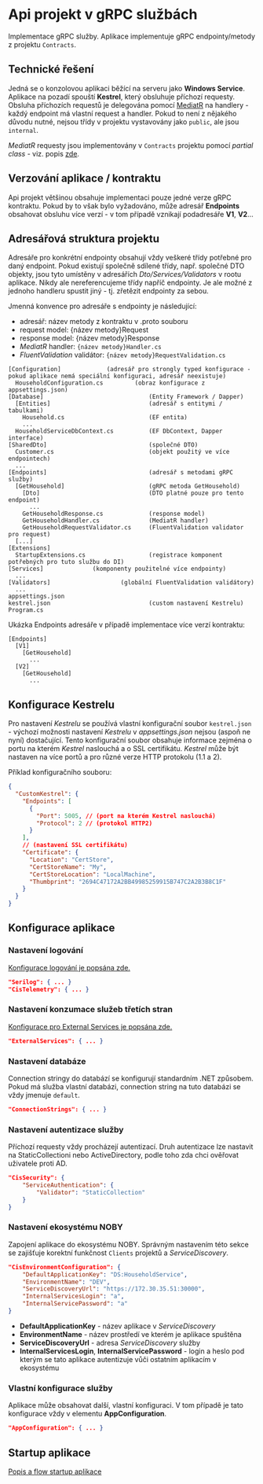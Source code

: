 ﻿# Api projekt v gRPC službách
Implementace gRPC služby. Aplikace implementuje gRPC endpointy/metody z projektu `Contracts`.

## Technické řešení
Jedná se o konzolovou aplikaci běžící na serveru jako **Windows Service**. 
Aplikace na pozadí spouští **Kestrel**, který obsluhuje příchozí requesty.
Obsluha příchozích requestů je delegována pomocí [MediatR](https://github.com/jbogard/MediatR) na handlery - každý endpoint má vlastní request a handler.
Pokud to není z nějakého důvodu nutné, nejsou třídy v projektu vystavovány jako `public`, ale jsou `internal`.

*MediatR* requesty jsou implementovány v `Contracts` projektu pomocí *partial class* - viz. popis [zde](grpc-services-clients.md).

## Verzování aplikace / kontraktu
Api projekt většinou obsahuje implementaci pouze jedné verze gRPC kontraktu. 
Pokud by to však bylo vyžadováno, může adresář **Endpoints** obsahovat obsluhu více verzí - v tom případě vznikají podadresáře **V1**, **V2**...

## Adresářová struktura projektu
Adresáře pro konkrétní endpointy obsahují vždy veškeré třídy potřebné pro daný endpoint.
Pokud existují společně sdílené třídy, např. společné DTO objekty, jsou tyto umístěny v adresářích *Dto/Services/Validators* v rootu aplikace.
Nikdy ale nereferencujeme třídy napříč endpointy. Je ale možné z jednoho handleru spustit jiný - tj. zřetězit endpointy za sebou.

Jmenná konvence pro adresáře s endpointy je následující:
- adresář: název metody z kontraktu v .proto souboru
- request model: {název metody}Request
- response model: {název metody}Response
- *MediatR* handler: `{název metody}Handler.cs`
- *FluentValidation* validátor: `{název metody}RequestValidation.cs`

```
[Configuration]				(adresář pro strongly typed konfigurace - pokud aplikace nemá speciální konfiguraci, adresář neexistuje)
  HouseholdConfiguration.cs     	(obraz konfigurace z appsettings.json)
[Database]                              (Entity Framework / Dapper)
  [Entities]                            (adresář s entitymi / tabulkami)
    Household.cs                        (EF entita)
    ...
  HouseholdServiceDbContext.cs          (EF DbContext, Dapper interface)
[SharedDto]                             (společné DTO)
  Customer.cs                           (objekt použitý ve více endpointech)
  ...
[Endpoints]                             (adresář s metodami gRPC služby)
  [GetHousehold]                        (gRPC metoda GetHousehold)
    [Dto]                               (DTO platné pouze pro tento endpoint)
      ...
    GetHouseholdResponse.cs             (response model)
    GetHouseholdHandler.cs              (MediatR handler)
    GetHouseholdRequestValidator.cs     (FluentValidation validator pro request)
  [...]
[Extensions]
  StartupExtensions.cs	                (registrace komponent potřebných pro tuto službu do DI)
[Services]				(komponenty použitelné více endpointy)
  ...
[Validators]			        (globální FluentValidation validátory)
  ...
appsettings.json
kestrel.json                            (custom nastavení Kestrelu)
Program.cs
```

Ukázka Endpoints adresáře v případě implementace více verzí kontraktu:
```
[Endpoints]
  [V1]
    [GetHousehold]
      ...
  [V2]
    [GetHousehold]
      ...
```

## Konfigurace Kestrelu
Pro nastavení *Kestrelu* se používá vlastní konfigurační soubor `kestrel.json` - výchozí možnosti nastavení *Kestrelu* v *appsettings.json* nejsou (aspoň ne nyní) dostačující.
Tento konfigurační soubor obsahuje informace zejména o portu na kterém *Kestrel* naslouchá a o SSL certifikátu.
*Kestrel* může být nastaven na více portů a pro různé verze HTTP protokolu (1.1 a 2).

Příklad konfiguračního souboru:
```json
{
  "CustomKestrel": {
    "Endpoints": [
      {
        "Port": 5005, // (port na kterém Kestrel naslouchá)
        "Protocol": 2 // (protokol HTTP2)
      }
    ],
    // (nastavení SSL certifikátu)
    "Certificate": {
      "Location": "CertStore",
      "CertStoreName": "My",
      "CertStoreLocation": "LocalMachine",
      "Thumbprint": "2694C47172A2BB49985259915B747C2A2B3B8C1F"
    }
  }
}
```

## Konfigurace aplikace

### Nastavení logování
[Konfigurace logování je popsána zde.](logging.md)
```json
"Serilog": { ... }
"CisTelemetry": { ... }
```

### Nastavení konzumace služeb třetích stran
[Konfigurace pro External Services je popsána zde.](external-services.md)
```json
"ExternalServices": { ... }
```

### Nastavení databáze
Connection stringy do databází se konfigurují standardním .NET způsobem. 
Pokud má služba vlastní databázi, connection string na tuto databázi se vždy jmenuje `default`.
```json
"ConnectionStrings": { ... }
```

### Nastavení autentizace služby
Příchozí requesty vždy procházejí autentizací. 
Druh autentizace lze nastavit na StaticCollectioni nebo ActiveDirectory, podle toho zda chci ověřovat uživatele proti AD.
```json
"CisSecurity": {
    "ServiceAuthentication": {
        "Validator": "StaticCollection"
    }
}
```

### Nastavení ekosystému NOBY
Zapojení aplikace do ekosystému NOBY. 
Správným nastavením této sekce se zajišťuje korektní funkčnost `Clients` projektů a *ServiceDiscovery*.
```json
"CisEnvironmentConfiguration": {
    "DefaultApplicationKey": "DS:HouseholdService",
    "EnvironmentName": "DEV",
    "ServiceDiscoveryUrl": "https://172.30.35.51:30000",
    "InternalServicesLogin": "a",
    "InternalServicePassword": "a"
}
```
- **DefaultApplicationKey** - název aplikace v *ServiceDiscovery*
- **EnvironmentName** - název prostředí ve kterém je aplikace spuštěna
- **ServiceDiscoveryUrl** - adresa *ServiceDiscovery* služby
- **InternalServicesLogin**, **InternalServicePassword** - login a heslo pod kterým se tato aplikace autentizuje vůči ostatním aplikacím v ekosystému

### Vlastní konfigurace služby
Aplikace může obsahovat další, vlastní konfiguraci. V tom případě je tato konfigurace vždy v elementu **AppConfiguration**.
```json
"AppConfiguration": { ... }
```

## Startup aplikace
[Popis a flow startup aplikace](grpc-service-startup.md)

